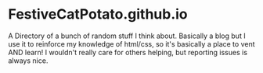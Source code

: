 # FestiveCatPotato.github.io
A Directory of a bunch of random stuff I think about. Basically a blog but I use it to reinforce my knowledge of html/css, so it's basically a place to vent AND learn!
I wouldn't really care for others helping, but reporting issues is always nice.
